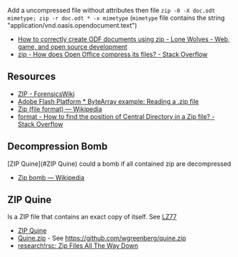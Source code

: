 Add a uncompressed file without attributes then file `zip -0 -X doc.odt mimetype; zip -r doc.odt * -x mimetype` (`mimetype` file contains the string "application/vnd.oasis.opendocument.text")

- [How to correctly create ODF documents using zip - Lone Wolves - Web, game, and open source development](http://wayback.archive.org/web/20150728195636/http://www.jejik.com/articles/2010/03/how_to_correctly_create_odf_documents_using_zip/)
- [zip - How does Open Office compress its files? - Stack Overflow](https://stackoverflow.com/questions/4957212/how-does-open-office-compress-its-files/4957554#4957554)

## Resources

- [ZIP - ForensicsWiki](http://www.forensicswiki.org/wiki/ZIP)
- [Adobe Flash Platform * ByteArray example: Reading a .zip file](http://help.adobe.com/en_US/as3/dev/WS5b3ccc516d4fbf351e63e3d118666ade46-7d53.html)
- [Zip (file format) — Wikipedia](https://en.wikipedia.org/wiki/Zip_%28file_format%29)
- [format - How to find the position of Central Directory in a Zip file? - Stack Overflow](https://stackoverflow.com/questions/8593904/how-to-find-the-position-of-central-directory-in-a-zip-file)

## Decompression Bomb

[ZIP Quine](#ZIP Quine) could a bomb if all contained zip are decompressed

- [Zip bomb — Wikipedia](https://en.wikipedia.org/wiki/Zip_bomb)

## ZIP Quine

Is a ZIP file that contains an exact copy of itself. See [LZ77](Algorithms#LZ77)

- [ZIP Quine](https://alf.nu/ZipQuine)
- [Quine.zip](https://wgreenberg.github.io/quine.zip/) - See https://github.com/wgreenberg/quine.zip
- [research!rsc: Zip Files All The Way Down](https://research.swtch.com/zip)
